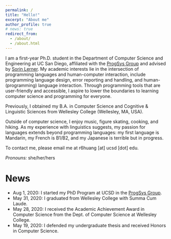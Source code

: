 ```yaml
---
permalink: /
title: "Hello!"
excerpt: "About me"
author_profile: true
# news: true
redirect_from: 
  - /about/
  - /about.html
---
```


I am a first-year Ph.D. student in the Department of Computer Science and Engineering at UC San Diego, affiliated with the [ProgSys Group](http://cseweb.ucsd.edu/groups/progsys/) and advised by [Sorin Lerner](http://cseweb.ucsd.edu/~lerner/). 
My academic interests lie in the intersection of programming languages and human-computer interaction, include programming language design, error reporting and handling, and human-(programming) language interaction.
Through programming tools that are user-friendly and accessible, I aspire to lower the boundaries to learning computer science and programming for everyone.

Previously, I obtained my B.A. in Computer Science and Cognitive & Linguistic Sciences from Wellesley College (Wellesley, MA, USA). 

Outside of computer science, I enjoy music, figure skating, cooking, and hiking. As my experience with linguistics suggests, my passion for languages extends beyond programming languages: my first language is Mandarin, my French is B1/B2, and my Japanese is terrible but in progress.

To contact me, please email me at r6huang [at] ucsd [dot] edu.

*Pronouns:* she/her/hers

News
======
* Aug 1, 2020: I started my PhD Program at UCSD in the [ProgSys Group](http://cseweb.ucsd.edu/groups/progsys/).
* May 31, 2020: I graduated from Wellesley College with Summa Cum Laude.
* May 28, 2020: I received the Academic Achievement Award in Computer Science from the Dept. of Computer Science at Wellesley College.
* May 19, 2020: I defended my undergraduate thesis and received Honors in Computer Science.